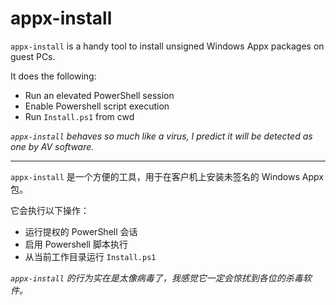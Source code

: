 # appx-install

`appx-install` is a handy tool to 
install unsigned Windows Appx packages 
on guest PCs. 

It does the following:

- Run an elevated PowerShell session
- Enable Powershell script execution
- Run `Install.ps1` from cwd

*`appx-install` behaves so much like a virus, I predict it will be detected as one by AV software.*

---

`appx-install` 是一个方便的工具，用于在客户机上安装未签名的 Windows Appx 包。

它会执行以下操作：

- 运行提权的 PowerShell 会话
- 启用 Powershell 脚本执行
- 从当前工作目录运行 `Install.ps1`

*`appx-install` 的行为实在是太像病毒了，我感觉它一定会惊扰到各位的杀毒软件。*
